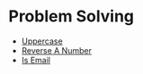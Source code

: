 # Problem Solving

- [Uppercase](https://github.com/marwanzayed-coder/problem_solving/blob/main/uppercase.js)
- [Reverse A Number](https://github.com/marwanzayed-coder/problem_solving/blob/main/reverse_a_number.js)
- [Is Email](https://github.com/marwanzayed-coder/problem_solving/blob/main/isEmail.js)

